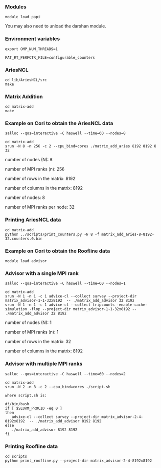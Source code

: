 ### Modules

```
module load papi
```

You may also need to unload the darshan module.

### Environment variables

 ```
export OMP_NUM_THREADS=1

PAT_RT_PERFCTR_FILE=configurable_counters
```

### AriesNCL

```
cd lib/AriesNCL/src
make
```

### Matrix Addition

```
cd matrix-add
make
```

### Example on Cori to obtain the AriesNCL data

```
salloc --qos=interactive -C haswell --time=60 --nodes=8

cd matrix-add
srun -N 8 -n 256 -c 2 --cpu_bind=cores ./matrix_add_aries 8192 8192 8 32
```
number of nodes (N): 8 

number of MPI ranks (n): 256

number of rows in the matrix: 8192

number of columns in the matrix: 8192

number of nodes: 8 

number of MPI ranks per node: 32

### Printing AriesNCL data

```
cd matrix-add
python ../scripts/print_counters.py -N 8 -f matrix_add_aries-8-8192-32.counters.0.bin
```

### Example on Cori to obtain the Roofline data

```
module load advisor
```

### Advisor with a single MPI rank

```
salloc --qos=interactive -C haswell --time=60 --nodes=1

cd matrix-add
srun -N 1 -n 1 -c 1 advixe-cl --collect survey --project-dir matrix_advisor-1-1-32x8192  -- ./matrix_add_advisor 32 8192
srun -N 1 -n 1 -c 1 advixe-cl --collect tripcounts -enable-cache-simulation -flop --project-dir matrix_advisor-1-1-32x8192 -- ./matrix_add_advisor 32 8192
```

number of nodes (N): 1

number of MPI ranks (n): 1

number of rows in the matrix: 32

number of columns in the matrix: 8192

### Advisor with multiple MPI ranks

```
salloc --qos=interactive -C haswell --time=60 --nodes=2

cd matrix-add
srun -N 2 -n 8 -c 2 --cpu_bind=cores ./script.sh

where script.sh is:

#!/bin/bash
if [ $SLURM_PROCID -eq 0 ]
then
   advixe-cl --collect survey --project-dir matrix_advisor-2-4-8192x8192  -- ./matrix_add_advisor 8192 8192
else
   ./matrix_add_advisor 8192 8192
fi
```

### Printing Roofline data

```
cd scripts
python print_roofline.py --project-dir matrix_advisor-2-4-8192x8192
```

